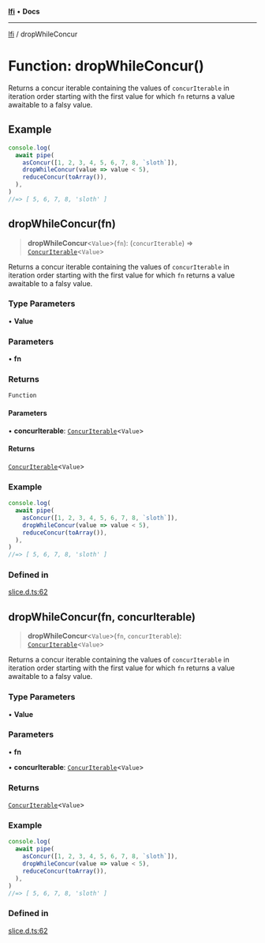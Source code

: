 [**lfi**](../readme.md) • **Docs**

---

[lfi](../globals.md) / dropWhileConcur

# Function: dropWhileConcur()

Returns a concur iterable containing the values of `concurIterable` in iteration
order starting with the first value for which `fn` returns a value awaitable to
a falsy value.

## Example

```js
console.log(
  await pipe(
    asConcur([1, 2, 3, 4, 5, 6, 7, 8, `sloth`]),
    dropWhileConcur(value => value < 5),
    reduceConcur(toArray()),
  ),
)
//=> [ 5, 6, 7, 8, 'sloth' ]
```

## dropWhileConcur(fn)

> **dropWhileConcur**\<`Value`\>(`fn`): (`concurIterable`) =>
> [`ConcurIterable`](../type-aliases/ConcurIterable.md)\<`Value`\>

Returns a concur iterable containing the values of `concurIterable` in iteration
order starting with the first value for which `fn` returns a value awaitable to
a falsy value.

### Type Parameters

• **Value**

### Parameters

• **fn**

### Returns

`Function`

#### Parameters

• **concurIterable**:
[`ConcurIterable`](../type-aliases/ConcurIterable.md)\<`Value`\>

#### Returns

[`ConcurIterable`](../type-aliases/ConcurIterable.md)\<`Value`\>

### Example

```js
console.log(
  await pipe(
    asConcur([1, 2, 3, 4, 5, 6, 7, 8, `sloth`]),
    dropWhileConcur(value => value < 5),
    reduceConcur(toArray()),
  ),
)
//=> [ 5, 6, 7, 8, 'sloth' ]
```

### Defined in

[slice.d.ts:62](https://github.com/TomerAberbach/lfi/blob/dd796c78d3ff68ae7bf4a0272b3cbeca688438e7/src/operations/slice.d.ts#L62)

## dropWhileConcur(fn, concurIterable)

> **dropWhileConcur**\<`Value`\>(`fn`, `concurIterable`):
> [`ConcurIterable`](../type-aliases/ConcurIterable.md)\<`Value`\>

Returns a concur iterable containing the values of `concurIterable` in iteration
order starting with the first value for which `fn` returns a value awaitable to
a falsy value.

### Type Parameters

• **Value**

### Parameters

• **fn**

• **concurIterable**:
[`ConcurIterable`](../type-aliases/ConcurIterable.md)\<`Value`\>

### Returns

[`ConcurIterable`](../type-aliases/ConcurIterable.md)\<`Value`\>

### Example

```js
console.log(
  await pipe(
    asConcur([1, 2, 3, 4, 5, 6, 7, 8, `sloth`]),
    dropWhileConcur(value => value < 5),
    reduceConcur(toArray()),
  ),
)
//=> [ 5, 6, 7, 8, 'sloth' ]
```

### Defined in

[slice.d.ts:62](https://github.com/TomerAberbach/lfi/blob/dd796c78d3ff68ae7bf4a0272b3cbeca688438e7/src/operations/slice.d.ts#L62)
